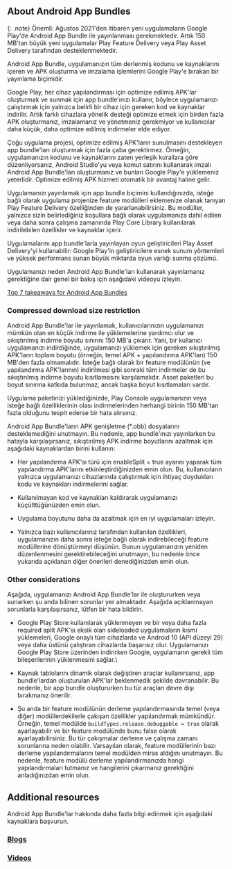
## About Android App Bundles

{: .note}
Önemli: Ağustos 2021'den itibaren yeni uygulamaların Google Play'de Android App Bundle ile yayınlanması gerekmektedir. Artık 150 MB'tan büyük yeni uygulamalar Play Feature Delivery veya Play Asset Delivery tarafından desteklenmektedir.


Android App Bundle, uygulamanızın tüm derlenmiş kodunu ve kaynaklarını içeren ve APK oluşturma ve imzalama işlemlerini Google Play'e bırakan bir yayınlama biçimidir.

Google Play, her cihaz yapılandırması için optimize edilmiş APK'lar oluşturmak ve sunmak için app bundle'ınızı kullanır, böylece uygulamanızı çalıştırmak için yalnızca belirli bir cihaz için gereken kod ve kaynaklar indirilir. Artık farklı cihazlara yönelik desteği optimize etmek için birden fazla APK oluşturmanız, imzalamanız ve yönetmeniz gerekmiyor ve kullanıcılar daha küçük, daha optimize edilmiş indirmeler elde ediyor.

Çoğu uygulama projesi, optimize edilmiş APK'ların sunulmasını destekleyen app bundle'ları oluşturmak için fazla çaba gerektirmez. Örneğin, uygulamanızın kodunu ve kaynaklarını zaten yerleşik kurallara göre düzenliyorsanız, Android Studio'yu veya komut satırını kullanarak imzalı Android App Bundle'ları oluşturmanız ve bunları Google Play'e yüklemeniz yeterlidir. Optimize edilmiş APK hizmeti otomatik bir avantaj haline gelir.

Uygulamanızı yayınlamak için app bundle biçimini kullandığınızda, isteğe bağlı olarak uygulama projenize feature modülleri eklemenize olanak tanıyan Play Feature Delivery özelliğinden de yararlanabilirsiniz. Bu modüller, yalnızca sizin belirlediğiniz koşullara bağlı olarak uygulamanıza dahil edilen veya daha sonra çalışma zamanında Play Core Library kullanılarak indirilebilen özellikler ve kaynaklar içerir.

Uygulamalarını app bundle'larla yayınlayan oyun geliştiricileri Play Asset Delivery'yi kullanabilir: Google Play'in geliştiricilere esnek sunum yöntemleri ve yüksek performans sunan büyük miktarda oyun varlığı sunma çözümü.

Uygulamanızı neden Android App Bundle'ları kullanarak yayınlamanız gerektiğine dair genel bir bakış için aşağıdaki videoyu izleyin.

[Top 7 takeaways for Android App Bundles](https://youtu.be/st9VZuJNIbw)

### Compressed download size restriction

Android App Bundle'lar ile yayınlamak, kullanıcılarınızın uygulamanızı mümkün olan en küçük indirme ile yüklemelerine yardımcı olur ve sıkıştırılmış indirme boyutu sınırını 150 MB'a çıkarır. Yani, bir kullanıcı uygulamanızı indirdiğinde, uygulamanızı yüklemek için gereken sıkıştırılmış APK'ların toplam boyutu (örneğin, temel APK + yapılandırma APK'ları) 150 MB'den fazla olmamalıdır. İsteğe bağlı olarak bir feature modülünün (ve yapılandırma APK'larının) indirilmesi gibi sonraki tüm indirmeler de bu sıkıştırılmış indirme boyutu kısıtlamasını karşılamalıdır. Asset paketleri bu boyut sınırına katkıda bulunmaz, ancak başka boyut kısıtlamaları vardır.

Uygulama paketinizi yüklediğinizde, Play Console uygulamanızın veya isteğe bağlı özelliklerinin olası indirmelerinden herhangi birinin 150 MB'tan fazla olduğunu tespit ederse bir hata alırsınız.

Android App Bundle'ların APK genişletme (*.obb) dosyalarını desteklemediğini unutmayın. Bu nedenle, app bundle'ınızı yayınlarken bu hatayla karşılaşırsanız, sıkıştırılmış APK indirme boyutlarını azaltmak için aşağıdaki kaynaklardan birini kullanın:

- Her yapılandırma APK'sı türü için enableSplit = true ayarını yaparak tüm yapılandırma APK'larını etkinleştirdiğinizden emin olun. Bu, kullanıcıların yalnızca uygulamanızı cihazlarında çalıştırmak için ihtiyaç duydukları kodu ve kaynakları indirmelerini sağlar.


- Kullanılmayan kod ve kaynakları kaldırarak uygulamanızı küçülttüğünüzden emin olun.


- Uygulama boyutunu daha da azaltmak için en iyi uygulamaları izleyin.


- Yalnızca bazı kullanıcılarınız tarafından kullanılan özellikleri, uygulamanızın daha sonra isteğe bağlı olarak indirebileceği feature modüllerine dönüştürmeyi düşünün. Bunun uygulamanızın yeniden düzenlenmesini gerektirebileceğini unutmayın, bu nedenle önce yukarıda açıklanan diğer önerileri denediğinizden emin olun.

### Other considerations

Aşağıda, uygulamanızı Android App Bundle'lar ile oluştururken veya sunarken şu anda bilinen sorunlar yer almaktadır. Aşağıda açıklanmayan sorunlarla karşılaşırsanız, lütfen bir hata bildirin.

- Google Play Store kullanılarak yüklenmeyen ve bir veya daha fazla required split APK'sı eksik olan sideloaded uygulamaların kısmi yüklemeleri, Google onaylı tüm cihazlarda ve Android 10 (API düzeyi 29) veya daha üstünü çalıştıran cihazlarda başarısız olur. Uygulamanızı Google Play Store üzerinden indirirken Google, uygulamanın gerekli tüm bileşenlerinin yüklenmesini sağlar.\


- Kaynak tablolarını dinamik olarak değiştiren araçlar kullanırsanız, app bundle'lardan oluşturulan APK'lar beklenmedik şekilde davranabilir. Bu nedenle, bir app bundle oluştururken bu tür araçları devre dışı bırakmanız önerilir.


- Şu anda bir feature modülünün derleme yapılandırmasında temel (veya diğer) modüllerdekilerle çakışan özellikler yapılandırmak mümkündür. Örneğin, temel modülde `buildTypes.release.debuggable = true` olarak ayarlayabilir ve bir feature modülünde bunu false olarak ayarlayabilirsiniz. Bu tür çakışmalar derleme ve çalışma zamanı sorunlarına neden olabilir. Varsayılan olarak, feature modüllerinin bazı derleme yapılandırmalarını temel modülden miras aldığını unutmayın. Bu nedenle, feature modülü derleme yapılandırmanızda hangi yapılandırmaları tutmanız ve hangilerini çıkarmanız gerektiğini anladığınızdan emin olun.


## Additional resources
Android App Bundle'lar hakkında daha fazla bilgi edinmek için aşağıdaki kaynaklara başvurun.

### [Blogs](https://developer.android.com/guide/app-bundle#blogs)

### [Videos](https://developer.android.com/guide/app-bundle#videos)